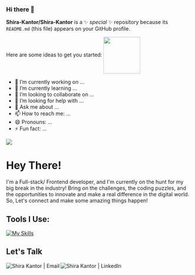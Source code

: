 ### Hi there 👋


**Shira-Kantor/Shira-Kantor** is a ✨ _special_ ✨ repository because its `README.md` (this file) appears on your GitHub profile.

Here are some ideas to get you started:
<a href="URL_REDIRECT" target="blank"><img align="center" src="URL_TO_YOUR_IMAGE" height="100" /></a>
- 🔭 I’m currently working on ...
- 🌱 I’m currently learning ...
- 👯 I’m looking to collaborate on ...
- 🤔 I’m looking for help with ...
- 💬 Ask me about ...
- 📫 How to reach me: ...
- 😄 Pronouns: ...
- ⚡ Fun fact: ...


<img src="https://user-images.githubusercontent.com/123458577/233351959-c62fa4a4-0423-4e86-a308-543f7bbc75a9.png"/>
<h1>Hey There!</h1>
<p>I'm a Full-stack/ Frontend developer, and I'm currently on the hunt for my big break in the industry! Bring on the challenges, the coding puzzles, and the opportunities to innovate and make a real difference in the digital world. So, Let's connect and make some amazing things happen!</p>

<h2> Tools I Use: </h2>

[![My Skills](https://skillicons.dev/icons?i=react,redux,vue,angular,css,html,js,vscode,nodejs,git,github,mongodb,postman&perline=5)](https://skillicons.dev)

<h2>Let's Talk</h2>
  
<a href="mailto:shira.shachar@gmail.com"><img align="left" src="https://img.shields.io/badge/Gmail-D14836?style=for-the-badge&logo=gmail&logoColor=white" alt="Shira Kantor | Email"/></a>
<a href="https://www.linkedin.com/in/shira-kantor-05394769/"><img align="left" src="https://img.shields.io/badge/linkedin-%230077B5.svg?style=for-the-badge&logo=linkedin&logoColor=white" alt="Shira Kantor | LinkedIn" /></a>
